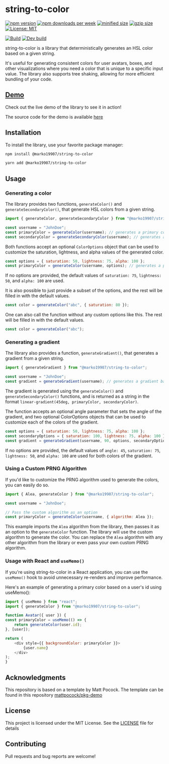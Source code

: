 # string-to-color

[![npm version](https://img.shields.io/npm/v/@marko19907/string-to-color.svg)](https://www.npmjs.com/package/@marko19907/string-to-color)
[![npm downloads per week](https://badgen.net/npm/dw/@marko19907/string-to-color)](https://www.npmjs.com/package/@marko19907/string-to-color)
[![minified size](https://badgen.net/bundlephobia/min/@marko19907/string-to-color?label=minified)](https://bundlephobia.com/result?p=@marko19907/string-to-color)
[![gzip size](https://badgen.net/bundlephobia/minzip/@marko19907/string-to-color?label=gzipped)](https://bundlephobia.com/result?p=@marko19907/string-to-color)
[![License: MIT](https://img.shields.io/badge/License-MIT-yellow.svg)](https://opensource.org/licenses/MIT)

[![Build](https://github.com/Marko19907/string-to-color/actions/workflows/main.yml/badge.svg?branch=main&label=Build)](https://github.com/Marko19907/string-to-color/actions/workflows/main.yml)
[![Dev build](https://github.com/Marko19907/string-to-color/actions/workflows/main.yml/badge.svg?branch=dev&label=Dev%20build)](https://github.com/Marko19907/string-to-color/actions/workflows/main.yml)


string-to-color is a library that deterministically generates an HSL color based on a given string.

It's useful for generating consistent colors for user avatars, boxes, and other visualizations where you need
a color that is unique to a specific input value. 
The library also supports tree shaking, allowing for more efficient bundling of your code.

## [Demo](https://marko19907.github.io/string-to-color-demo/)
Check out the live demo of the library to see it in action!

The source code for the demo is available [here](https://github.com/Marko19907/string-to-color-demo)

## Installation

To install the library, use your favorite package manager:

```bash
npm install @marko19907/string-to-color
```

```bash
yarn add @marko19907/string-to-color
```

## Usage

### Generating a color

The library provides two functions, `generateColor()` and `generateSecondaryColor()`, that generate HSL colors from a given string.

```js
import { generateColor, generateSecondaryColor } from "@marko19907/string-to-color";

const username = "JohnDoe";
const primaryColor = generateColor(username); // generates a primary color based on the username
const secondaryColor = generateSecondaryColor(username); // generates a secondary color based on the username
```

Both functions accept an optional `ColorOptions` object that can be used to customize the
saturation, lightness, and alpha values of the generated color.

```js
const options = { saturation: 50, lightness: 75, alpha: 100 };
const primaryColor = generateColor(username, options); // generates a primary color with custom saturation, lightness, and alpha values
```

If no options are provided, the default values of `saturation: 75`, `lightness: 50`, and `alpha: 100` are used.

It is also possible to just provide a subset of the options, and the rest will be filled in with the default values.

```js
const color = generateColor("abc", { saturation: 80 }); 
```

One can also call the function without any custom options like this. The rest will be filled in with the default values.

```js
const color = generateColor("abc");
```

### Generating a gradient

The library also provides a function, `generateGradient()`, that generates a gradient from a given string.

```js
import { generateGradient } from "@marko19907/string-to-color";

const username = "JohnDoe";
const gradient = generateGradient(username); // generates a gradient based on the username
```

The gradient is generated using the `generateColor()` and `generateSecondaryColor()` functions, and is returned as a string in the format `linear-gradient(45deg, primaryColor, secondaryColor)`.

The function accepts an optional angle parameter that sets the angle of the gradient, and two optional ColorOptions objects that can be used to customize each of the colors of the gradient.

```js
const options = { saturation: 50, lightness: 75, alpha: 100 };
const secondaryOptions = { saturation: 100, lightness: 75, alpha: 100 };
const gradient = generateGradient(username, 90, options, secondaryOptions); // generates a gradient with custom options and a 90 degree angle
```

If no options are provided, the default values of `angle: 45`, `saturation: 75`, `lightness: 50`, and `alpha: 100` are used for both colors of the gradient.

### Using a Custom PRNG Algorithm

If you'd like to customize the PRNG algorithm used to generate the colors, you can easily do so.

```js
import { Alea, generateColor } from "@marko19907/string-to-color";

const username = "JohnDoe";

// Pass the custom algorithm as an option
const primaryColor = generateColor(username, { algorithm: Alea });
```

This example imports the `Alea` algorithm from the library, then passes it as an option to the `generateColor` function. 
The library will use the custom algorithm to generate the color. 
You can replace the `Alea` algorithm with any other algorithm from the library or even pass your own custom PRNG algorithm.


### Usage with React and `useMemo()`

If you're using string-to-color in a React application, you can use the `useMemo()` hook to avoid unnecessary re-renders and improve performance.

Here's an example of generating a primary color based on a user's id using useMemo():

```js
import { useMemo } from "react";
import { generateColor } from "@marko19907/string-to-color";

function Avatar({ user }) {
const primaryColor = useMemo(() => {
    return generateColor(user.id);
}, [user]);

return (
    <div style={{ backgroundColor: primaryColor }}>
        {user.name}
    </div>
);
}
```

## Acknowledgments
This repository is based on a template by Matt Pocock.
The template can be found in this repository [mattpocock/pkg-demo](https://github.com/mattpocock/pkg-demo)

## License
This project is licensed under the MIT License. See the [LICENSE](LICENSE) file for details

## Contributing
Pull requests and bug reports are welcome! 
